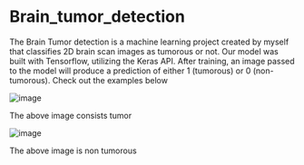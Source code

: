 # Brain_tumor_detection
The Brain  Tumor detection is a machine learning project created by myself  that classifies 2D brain scan images as tumorous or not. Our model was built with Tensorflow, utilizing the Keras API. After training, an image passed to the model will produce a prediction of either 1 (tumorous) or 0 (non-tumorous).
Check out the examples below

![image](https://user-images.githubusercontent.com/108170869/235571711-4c805b6b-c728-471e-a443-05522d2e57f9.png)

The above image consists tumor

![image](https://user-images.githubusercontent.com/108170869/235571806-178623f1-6294-498d-ba07-c03d71939c51.png)

The above image is non tumorous

